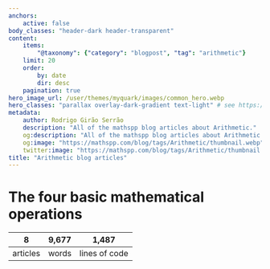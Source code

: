 ```yaml
---
anchors:
    active: false
body_classes: "header-dark header-transparent"
content:
    items:
        "@taxonomy": {"category": "blogpost", "tag": "arithmetic"}
    limit: 20
    order:
        by: date
        dir: desc
    pagination: true
hero_image_url: /user/themes/myquark/images/common_hero.webp
hero_classes: "parallax overlay-dark-gradient text-light" # see https://demo.getgrav.org/blog-skeleton/blog/hero-classes
metadata:
    author: Rodrigo Girão Serrão
    description: "All of the mathspp blog articles about Arithmetic."
    og:description: "All of the mathspp blog articles about Arithmetic."
    og:image: "https://mathspp.com/blog/tags/Arithmetic/thumbnail.webp"
    twitter:image: "https://mathspp.com/blog/tags/Arithmetic/thumbnail.webp"
title: "Arithmetic blog articles"
---
```



# The four basic mathematical operations


<table class="stats-table">
    <thead>
        <tr>
            <th style="text-align: center;">8</th>
            <th style="text-align: center;">9,677</th>
            <th style="text-align: center;">1,487</th>
        </tr>
    </thead>
    <tbody>
        <tr>
            <td style="text-align: center;">articles</td>
            <td style="text-align: center;">words</td>
            <td style="text-align: center;">lines of code</td>
        </tr>
    </tbody>
</table>